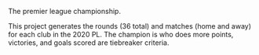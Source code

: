 The premier league championship.

This project generates the rounds (36 total) and matches (home and away) for each club in the 2020 PL.
The champion is who does more points, victories, and goals scored are tiebreaker criteria.